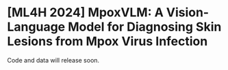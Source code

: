 # [ML4H 2024] MpoxVLM: A Vision-Language Model for Diagnosing Skin Lesions from Mpox Virus Infection

Code and data will release soon.     
